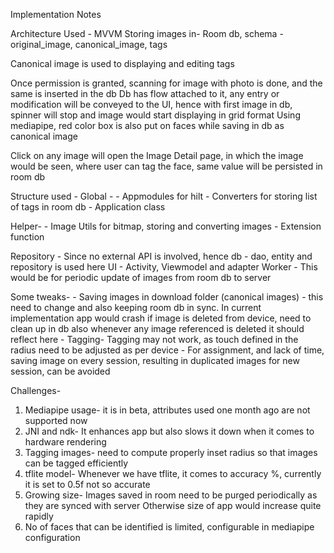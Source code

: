 Implementation Notes


Architecture Used - MVVM
Storing images in- Room db, schema - original_image, canonical_image, tags

Canonical image is used to displaying and editing tags

Once permission is granted, scanning for image with photo is done, and the same is inserted in the db
Db has flow attached to it, any entry or modification will be conveyed to the UI, hence with first image in db, 
spinner will stop and image would start displaying in grid format
Using mediapipe, red color box is also put on faces while saving in db as canonical image

Click on any image will open the Image Detail page, in which the image would be seen, where user can tag the face,
same value will be persisted in room db

Structure used -
Global -
    - Appmodules for hilt
    - Converters for storing list of tags in room db
    - Application class

Helper-
    - Image Utils for bitmap, storing and converting images
    - Extension function

Repository
    - Since no external API is involved, hence db - dao, entity and repository is used here
UI
    - Activity, Viewmodel and adapter
Worker
    - <Not implemented> This would be for periodic update of images from room db to server


Some tweaks-
    - Saving images in download folder (canonical images) - this need to change and also keeping 
    room db in sync. In current implementation app would crash if image is deleted from device, need
    to clean up in db also whenever any image referenced is deleted it should reflect here
    - Tagging- Tagging may not work, as touch defined in the radius need to be adjusted as per device
    - For assignment, and lack of time, saving image on every session, resulting in duplicated images 
    for new session, can be avoided
    

Challenges-
1. Mediapipe usage- it is in beta, attributes used one month ago are not supported now
2. JNI and ndk- It enhances app but also slows it down when it comes to hardware rendering
3. Tagging images- need to compute properly inset radius so that images can be tagged efficiently
4. tflite model- Whenever we have tflite, it comes to accuracy %, currently it is set to 0.5f not so accurate
5. Growing size- Images saved in room need to be purged periodically as they are synced with server
   Otherwise size of app would increase quite rapidly
6. No of faces that can be identified is limited, configurable in mediapipe configuration

